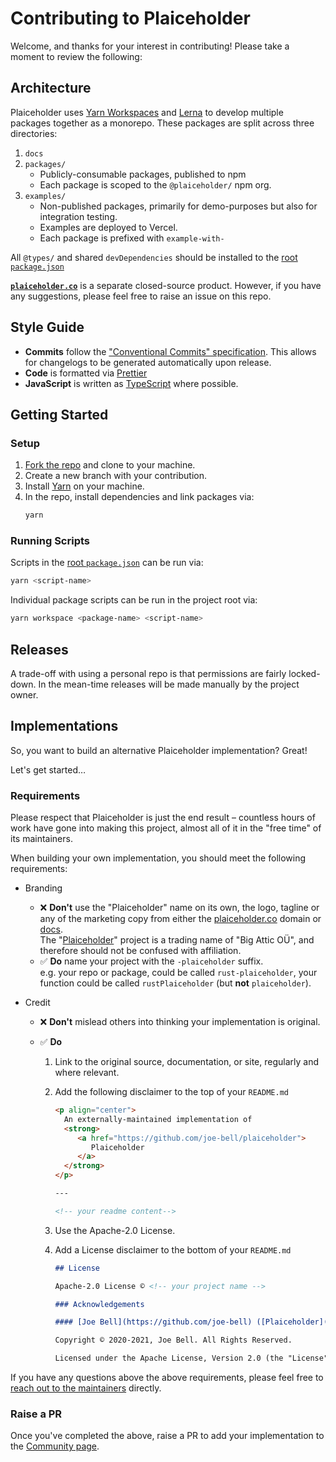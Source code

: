 # Contributing to Plaiceholder

Welcome, and thanks for your interest in contributing! Please take a moment to review the following:

## Architecture

Plaiceholder uses [Yarn Workspaces](https://yarnpkg.com/en/docs/workspaces) and [Lerna](https://github.com/lerna/lerna) to develop multiple packages together as a monorepo. These packages are split across three directories:

1. `docs`
2. `packages/`
   - Publicly-consumable packages, published to npm
   - Each package is scoped to the `@plaiceholder/` npm org.
3. `examples/`
   - Non-published packages, primarily for demo-purposes but also for integration testing.
   - Examples are deployed to Vercel.
   - Each package is prefixed with `example-with-`

All `@types/` and shared `devDependencies` should be installed to the [root `package.json`][root:package]

[**`plaiceholder.co`**](https://plaiceholder.co/) is a separate closed-source product. However, if you have any suggestions, please feel free to raise an issue on this repo.

## Style Guide

- **Commits** follow the ["Conventional Commits" specification](https://www.conventionalcommits.org/en/v1.0.0/). This allows for changelogs to be generated automatically upon release.
- **Code** is formatted via [Prettier](https://prettier.io/)
- **JavaScript** is written as [TypeScript](https://www.typescriptlang.org/) where possible.

## Getting Started

### Setup

1. [Fork the repo](https://docs.github.com/en/github/getting-started-with-github/fork-a-repo) and clone to your machine.
2. Create a new branch with your contribution.
3. Install [Yarn](https://yarnpkg.com/) on your machine.
4. In the repo, install dependencies and link packages via:
   ```sh
   yarn
   ```

### Running Scripts

Scripts in the [root `package.json`][root:package] can be run via:

```sh
yarn <script-name>
```

Individual package scripts can be run in the project root via:

```sh
yarn workspace <package-name> <script-name>
```

[root:package]: https://github.com/joe-bell/plaiceholder/blob/main/package.json

## Releases

A trade-off with using a personal repo is that permissions are fairly locked-down. In the mean-time releases will be made manually by the project owner.

## Implementations

So, you want to build an alternative Plaiceholder implementation? Great!

Let's get started…

### Requirements

Please respect that Plaiceholder is just the end result – countless hours of work have gone into making this project, almost all of it in the "free time" of its maintainers.

When building your own implementation, you should meet the following requirements:

- Branding
  - ❌ **Don't** use the "Plaiceholder" name on its own, the logo, tagline or any of the marketing copy from either the [plaiceholder.co](https://plaiceholder.co) domain or [docs](https://plaiceholder.co/docs).  
    The "[Plaiceholder](https://plaiceholder.co)" project is a trading name of "Big Attic OÜ", and therefore should not be confused with affiliation.
  - ✅ **Do** name your project with the `-plaiceholder` suffix.  
    e.g. your repo or package, could be called `rust-plaiceholder`, your function could be called `rustPlaiceholder` (but **not** `plaiceholder`).
- Credit

  - ❌ **Don't** mislead others into thinking your implementation is original.
  - ✅ **Do**

    1. Link to the original source, documentation, or site, regularly and where relevant.
    2. Add the following disclaimer to the top of your `README.md`

       ```md
       <p align="center">
         An externally-maintained implementation of 
         <strong>
            <a href="https://github.com/joe-bell/plaiceholder">
               Plaiceholder
            </a>
         </strong>
       </p>

       ---

       <!-- your readme content-->
       ```

    3. Use the Apache-2.0 License.
    4. Add a License disclaimer to the bottom of your `README.md`

       ```md
       ## License

       Apache-2.0 License © <!-- your project name -->

       ### Acknowledgements

       #### [Joe Bell](https://github.com/joe-bell) ([Plaiceholder](https://github.com/joe-bell/plaiceholder))

       Copyright © 2020-2021, Joe Bell. All Rights Reserved.

       Licensed under the Apache License, Version 2.0 (the "License").
       ```

If you have any questions above the above requirements, please feel free to [reach out to the maintainers](https://twitter.com/joebell_) directly.

### Raise a PR

Once you've completed the above, raise a PR to add your implementation to the [Community page](https://plaiceholder.co/docs/community).
